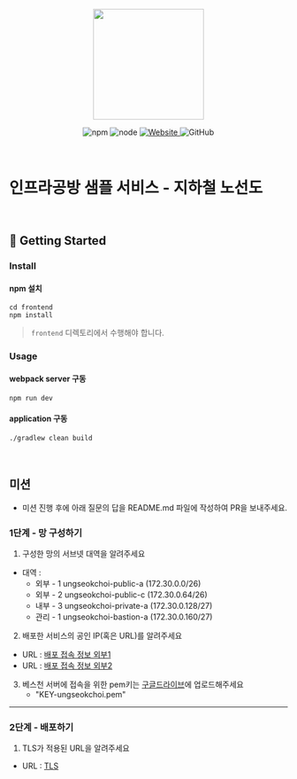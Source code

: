 <p align="center">
    <img width="200px;" src="https://raw.githubusercontent.com/woowacourse/atdd-subway-admin-frontend/master/images/main_logo.png"/>
</p>
<p align="center">
  <img alt="npm" src="https://img.shields.io/badge/npm-%3E%3D%205.5.0-blue">
  <img alt="node" src="https://img.shields.io/badge/node-%3E%3D%209.3.0-blue">
  <a href="https://edu.nextstep.camp/c/R89PYi5H" alt="nextstep atdd">
    <img alt="Website" src="https://img.shields.io/website?url=https%3A%2F%2Fedu.nextstep.camp%2Fc%2FR89PYi5H">
  </a>
  <img alt="GitHub" src="https://img.shields.io/github/license/next-step/atdd-subway-service">
</p>

<br>

# 인프라공방 샘플 서비스 - 지하철 노선도

<br>

## 🚀 Getting Started

### Install
#### npm 설치
```
cd frontend
npm install
```
> `frontend` 디렉토리에서 수행해야 합니다.

### Usage
#### webpack server 구동
```
npm run dev
```
#### application 구동
```
./gradlew clean build
```
<br>

## 미션

* 미션 진행 후에 아래 질문의 답을 README.md 파일에 작성하여 PR을 보내주세요.

### 1단계 - 망 구성하기
1. 구성한 망의 서브넷 대역을 알려주세요
- 대역 : 
  - 외부 - 1 ungseokchoi-public-a (172.30.0.0/26)
  - 외부 - 2 ungseokchoi-public-c (172.30.0.64/26)
  - 내부 - 3 ungseokchoi-private-a (172.30.0.128/27)
  - 관리 - 1 ungseokchoi-bastion-a (172.30.0.160/27)
2. 배포한 서비스의 공인 IP(혹은 URL)를 알려주세요

- URL : [배포 접속 정보 외부1](http://dev.ungseokchoi.kro.kr:8080/)
- URL : [배포 접속 정보 외부2](http://prod.ungseokchoi.kro.kr:8080/)

3. 베스천 서버에 접속을 위한 pem키는 [구글드라이브](https://drive.google.com/drive/folders/1dZiCUwNeH1LMglp8dyTqqsL1b2yBnzd1?usp=sharing)에 업로드해주세요
   - "KEY-ungseokchoi.pem"
---

### 2단계 - 배포하기
1. TLS가 적용된 URL을 알려주세요

- URL : [TLS](http://ungseokchoi.kro.kr/)
